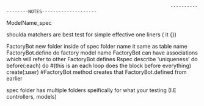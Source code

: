                                                                 ------------------NOTES-------------------- 

ModelName_spec

shoulda matchers are best test for simple effective one liners ( it {})

FactoryBot new folder inside of spec folder name it same as table name FactoryBot.define do factory model name 
FactoryBot can have associations which will refer to other FactoryBot defines 
    Rspec 
    describe 'uniqueness' do 
        before(:each) do #(this is an each loop does the block before everything)
            create(:user) #FactoryBot method creates that FactoryBot.defined from earlier 

spec folder has multiple folders speifically for what your testing (I.E controllers, models)

